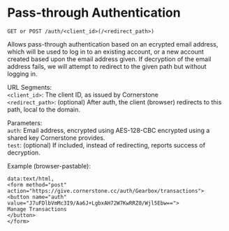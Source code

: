 Pass-through Authentication
====


`GET or POST /auth/<client_id>(/<redirect_path>)`

Allows pass-through authentication based on an ecrypted email address,
which will be used to log in to an existing account, 
or a new account created based upon the email address given.
If decryption of the email address fails, we will attempt to
redirect to the given path but without logging in.

URL Segments:  
`<client_id>`: The client ID, as issued by Cornerstone  
`<redirect_path>`: (optional) After auth, the client (browser) redirects to this path, local to the domain. 

Parameters:  
`auth`: Email address, encrypted using AES-128-CBC encrypted using a shared key Cornerstone provides.  
`test`: (optional) If included, instead of redirecting, reports success of decryption.

Example (browser-pastable):

    data:text/html,
    <form method="post" action="https://give.cornerstone.cc/auth/Gearbox/transactions">
    <button name="auth" value="J7uFDlbVmMc3I9/Aa6J+LgbxAH72W7KwRRZ0/Wjl5Ebw==">
    Manage Transactions
    </button>
    </form>
